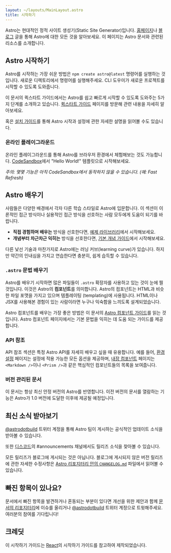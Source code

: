 ```yaml
---
layout: ~/layouts/MainLayout.astro
title: 시작하기
---
```


Astro는 현대적인 정적 사이트 생성기(Static Site Generator)입니다. [홈페이지](https://astro.build/)나 [블로그](https://astro.build/blog/introducing-astro) 글을 통해 Astro에 대한 모든 것을 알아보세요. 이 페이지는 Astro 문서와 관련된 리소스를 소개합니다.

## Astro 시작하기

Astro를 시작하는 가장 쉬운 방법은 `npm create astro@latest` 명령어를 실행하는 것입니다. 새로운 디렉토리에서 명령어를 실행해주세요. CLI 도우미가 새로운 프로젝트를 시작할 수 있도록 도와줍니다.

이 문서의 퀵스타트 가이드에서는 Astro를 쉽고 빠르게 시작할 수 있도록 도와주는 5가지 단계를 소개하고 있습니다. [퀵스타트 가이드](/kr/install/auto/) 페이지를 방문해 관련 내용을 자세히 알아보세요.

혹은 [설치 가이드](/kr/install/manual/)를 통해 Astro 시작과 설정에 관한 자세한 설명을 읽어볼 수도 있습니다.

### 온라인 플레이그라운드

온라인 플레이그라운드를 통해 Astro를 브라우저 환경에서 체험해보는 것도 가능합니다. [CodeSandbox](https://codesandbox.io/s/astro-template-hugb3)에서 "Hello World!" 템플릿으로 시작해보세요.

_주의: 몇몇 기능은 아직 CodeSandbox에서 동작하지 않을 수 있습니다. (예: Fast Refresh)_

## Astro 배우기

사람들은 다양한 배경에서 각자 다른 학습 스타일로 Astro에 입문합니다. 이 섹션이 이론적인 접근 방식이나 실용적인 접근 방식을 선호하는 사람 모두에게 도움이 되기를 바랍니다.

- **직접 경험하며 배우는** 방식을 선호한다면, [예제 라이브러리](https://github.com/prosopo/captcha/tree/main/examples)에서 시작해보세요.
- **개념부터 차근차근 익히는** 방식을 선호한다면, [기본 개념 가이드](/kr/core-concepts/project-structure/)에서 시작해보세요.

다른 낯선 기술과 마찬가지로 Astro에는 러닝 커브(learning curve)가 있습니다. 하지만 약간의 인내심을 가지고 연습한다면 충분히, 쉽게 습득할 수 있습니다.

### `.astro` 문법 배우기

Astro를 배우기 시작하면 많은 파일들이 `.astro` 확장자를 사용하고 있는 것이 눈에 띌 것입니다. 이것은 Astro의 **컴포넌트**를 의미합니다. Astro의 컴포넌트는 HTML과 비슷한 파일 포맷을 가지고 있으며 템플레이팅 (templating)에 사용됩니다. HTML이나 JSX를 사용해본 경험이 있는 사람이라면 누구나 익숙함을 느끼도록 설계되었습니다.

Astro 컴포넌트를 배우는 가장 좋은 방법은 이 문서의 [Astro 컴포넌트 가이드](/kr/core-concepts/astro-components/)를 읽는 것입니다. Astro 컴포넌트 페이지에서는 기본 문법을 익히는 데 도움 되는 가이드를 제공합니다.

### API 참조

API 참조 섹션은 특정 Astro API를 자세히 배우고 싶을 때 유용합니다. 예를 들어, [환경 설정](/kr/reference/configuration-reference/) 페이지는 설정에 적용 가능한 모든 옵션을 제공하며, [내장 컴포넌트](/kr/reference/api-reference/#built-in-components) 페이지는 `<Markdown />`이나 `<Prism />`과 같은 핵심적인 컴포넌트들의 목록을 보여줍니다.

### 버전 관리된 문서

이 문서는 항상 최신 안정 버전의 Astro를 반영합니다. 이전 버전의 문서를 열람하는 기능은 Astro가 1.0 버전에 도달한 이후에 제공될 예정입니다.

## 최신 소식 받아보기

[@astrodotbuild](https://twitter.com/astrodotbuild) 트위터 계정을 통해 Astro 팀이 게시하는 공식적인 업데이트 소식을 받아볼 수 있습니다.

또한 [디스코드](https://discord.gg/dwQx2w9Tgm)의 #announcements 채널에서도 릴리즈 소식을 찾아볼 수 있습니다.

모든 릴리즈가 블로그에 게시되는 것은 아닙니다. 블로그에 게시되지 않은 버전 릴리즈에 관한 자세한 수정사항은 [Astro 리포지터리 안의 `CHANGELOG.md`](https://github.com/prosopo/captcha/blob/main/packages/astro/CHANGELOG.md) 파일에서 읽어볼 수 있습니다.

## 빠진 항목이 있나요?

문서에서 빠진 항목을 발견하거나 혼동되는 부분이 있다면 개선을 위한 제안과 함께 [문서의 리포지터리](https://github.com/prosopo/captcha/issues/new/choose)에 이슈를 올리거나 [@astrodotbuild](https://twitter.com/astrodotbuild) 트위터 계정으로 트윗해주세요. 여러분의 참여를 기다립니다!

## 크레딧

이 시작하기 가이드는 [React](https://reactjs.org/)의 시작하기 가이드를 참고하여 제작되었습니다.
